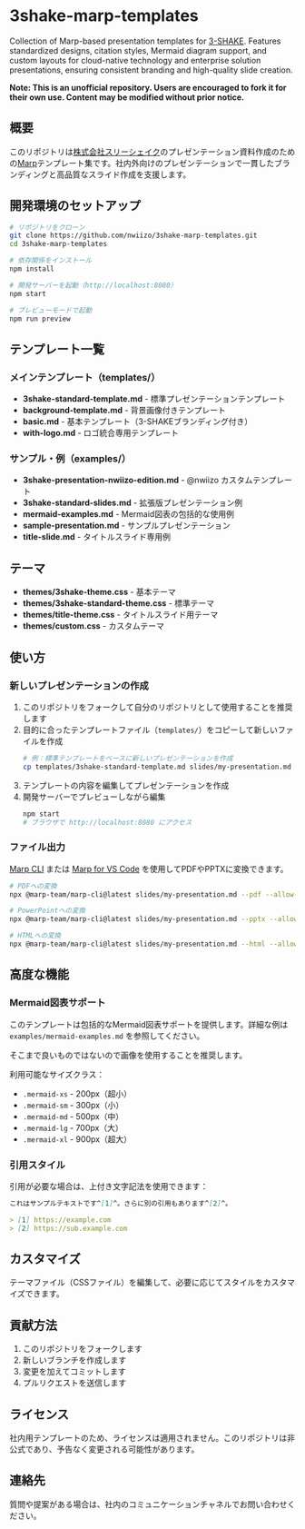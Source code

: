 # 3shake-marp-templates

Collection of Marp-based presentation templates for [3-SHAKE](https://3-shake.com/). Features standardized designs, citation styles, Mermaid diagram support, and custom layouts for cloud-native technology and enterprise solution presentations, ensuring consistent branding and high-quality slide creation.

**Note: This is an unofficial repository. Users are encouraged to fork it for their own use. Content may be modified without prior notice.**

## 概要

このリポジトリは[株式会社スリーシェイク](https://3-shake.com/)のプレゼンテーション資料作成のための[Marp](https://marp.app/)テンプレート集です。社内外向けのプレゼンテーションで一貫したブランディングと高品質なスライド作成を支援します。

## 開発環境のセットアップ

```bash
# リポジトリをクローン
git clone https://github.com/nwiizo/3shake-marp-templates.git
cd 3shake-marp-templates

# 依存関係をインストール
npm install

# 開発サーバーを起動（http://localhost:8080）
npm start

# プレビューモードで起動
npm run preview
```

## テンプレート一覧

### メインテンプレート（templates/）
- **3shake-standard-template.md** - 標準プレゼンテーションテンプレート
- **background-template.md** - 背景画像付きテンプレート
- **basic.md** - 基本テンプレート（3-SHAKEブランディング付き）
- **with-logo.md** - ロゴ統合専用テンプレート

### サンプル・例（examples/）
- **3shake-presentation-nwiizo-edition.md** - @nwiizo カスタムテンプレート
- **3shake-standard-slides.md** - 拡張版プレゼンテーション例
- **mermaid-examples.md** - Mermaid図表の包括的な使用例
- **sample-presentation.md** - サンプルプレゼンテーション
- **title-slide.md** - タイトルスライド専用例

## テーマ

- **themes/3shake-theme.css** - 基本テーマ
- **themes/3shake-standard-theme.css** - 標準テーマ
- **themes/title-theme.css** - タイトルスライド用テーマ
- **themes/custom.css** - カスタムテーマ

## 使い方

### 新しいプレゼンテーションの作成

1. このリポジトリをフォークして自分のリポジトリとして使用することを推奨します
2. 目的に合ったテンプレートファイル（`templates/`）をコピーして新しいファイルを作成
   ```bash
   # 例：標準テンプレートをベースに新しいプレゼンテーションを作成
   cp templates/3shake-standard-template.md slides/my-presentation.md
   ```
3. テンプレートの内容を編集してプレゼンテーションを作成
4. 開発サーバーでプレビューしながら編集
   ```bash
   npm start
   # ブラウザで http://localhost:8080 にアクセス
   ```

### ファイル出力

[Marp CLI](https://github.com/marp-team/marp-cli) または [Marp for VS Code](https://marketplace.visualstudio.com/items?itemName=marp-team.marp-vscode) を使用してPDFやPPTXに変換できます。

```bash
# PDFへの変換
npx @marp-team/marp-cli@latest slides/my-presentation.md --pdf --allow-local-files

# PowerPointへの変換
npx @marp-team/marp-cli@latest slides/my-presentation.md --pptx --allow-local-files

# HTMLへの変換
npx @marp-team/marp-cli@latest slides/my-presentation.md --html --allow-local-files
```

## 高度な機能

### Mermaid図表サポート

このテンプレートは包括的なMermaid図表サポートを提供します。詳細な例は `examples/mermaid-examples.md` を参照してください。

そこまで良いものではないので画像を使用することを推奨します。

利用可能なサイズクラス：
- `.mermaid-xs` - 200px（超小）
- `.mermaid-sm` - 300px（小）
- `.mermaid-md` - 500px（中）
- `.mermaid-lg` - 700px（大）
- `.mermaid-xl` - 900px（超大）

### 引用スタイル

引用が必要な場合は、上付き文字記法を使用できます：

```markdown
これはサンプルテキストです^[1]^。さらに別の引用もあります^[2]^。

> [1] https://example.com  
> [2] https://sub.example.com
```

## カスタマイズ

テーマファイル（CSSファイル）を編集して、必要に応じてスタイルをカスタマイズできます。

## 貢献方法

1. このリポジトリをフォークします
2. 新しいブランチを作成します
3. 変更を加えてコミットします
4. プルリクエストを送信します

## ライセンス

社内用テンプレートのため、ライセンスは適用されません。このリポジトリは非公式であり、予告なく変更される可能性があります。

## 連絡先

質問や提案がある場合は、社内のコミュニケーションチャネルでお問い合わせください。
